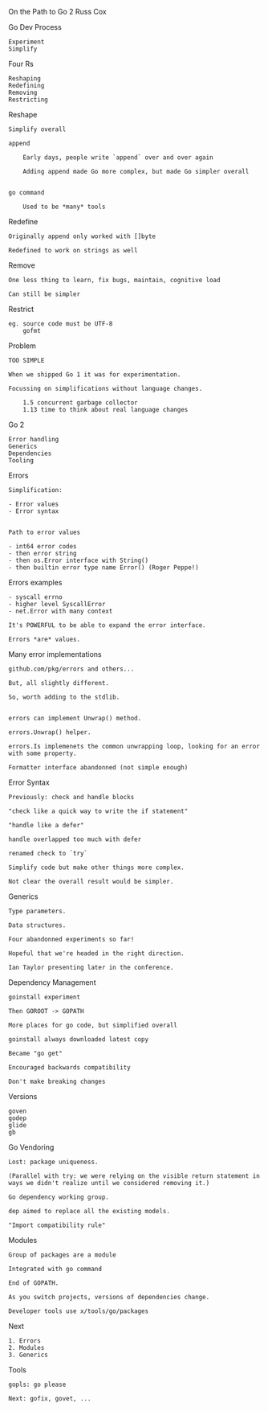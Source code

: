 On the Path to Go 2
Russ Cox


Go Dev Process

    Experiment
    Simplify


Four Rs

    Reshaping
    Redefining
    Removing
    Restricting


Reshape

    Simplify overall

    append

        Early days, people write `append` over and over again

        Adding append made Go more complex, but made Go simpler overall


    go command

        Used to be *many* tools


Redefine

    Originally append only worked with []byte

    Redefined to work on strings as well


Remove

    One less thing to learn, fix bugs, maintain, cognitive load

    Can still be simpler


Restrict

    eg. source code must be UTF-8
        gofmt


Problem

    TOO SIMPLE

    When we shipped Go 1 it was for experimentation.

    Focussing on simplifications without language changes.

        1.5 concurrent garbage collector
        1.13 time to think about real language changes


Go 2

    Error handling
    Generics
    Dependencies
    Tooling


Errors

    Simplification:

    - Error values
    - Error syntax


    Path to error values

    - int64 error codes
    - then error string
    - then os.Error interface with String()
    - then builtin error type name Error() (Roger Peppe!)


Errors examples

    - syscall errno
    - higher level SyscallError
    - net.Error with many context

    It's POWERFUL to be able to expand the error interface.

    Errors *are* values.


Many error implementations

    github.com/pkg/errors and others...

    But, all slightly different.

    So, worth adding to the stdlib.


    errors can implement Unwrap() method.

    errors.Unwrap() helper.

    errors.Is implemenets the common unwrapping loop, looking for an error
    with some property.

    Formatter interface abandonned (not simple enough)


Error Syntax

    Previously: check and handle blocks

    "check like a quick way to write the if statement"

    "handle like a defer"

    handle overlapped too much with defer

    renamed check to `try`

    Simplify code but make other things more complex.

    Not clear the overall result would be simpler.


Generics

    Type parameters.

    Data structures.

    Four abandonned experiments so far!

    Hopeful that we're headed in the right direction.

    Ian Taylor presenting later in the conference.


Dependency Management

    goinstall experiment

    Then GOROOT -> GOPATH

    More places for go code, but simplified overall

    goinstall always downloaded latest copy

    Became "go get"

    Encouraged backwards compatibility

    Don't make breaking changes


Versions

    goven
    godep
    glide
    gb


Go Vendoring

    Lost: package uniqueness.

    (Parallel with try: we were relying on the visible return statement in
    ways we didn't realize until we considered removing it.)

    Go dependency working group.

    dep aimed to replace all the existing models.

    "Import compatibility rule"


Modules

    Group of packages are a module

    Integrated with go command

    End of GOPATH.

    As you switch projects, versions of dependencies change.

    Developer tools use x/tools/go/packages


Next

    1. Errors
    2. Modules
    3. Generics


Tools

    gopls: go please

    Next: gofix, govet, ...

